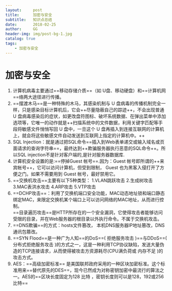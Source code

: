 ```yaml
---
layout:     post
title:      加密与安全
subtitle:   知识点总结
date:       2018-02-25
author:     GG
header-img: img/post-bg-1.jpg
catalog: true
tags:
    - 加密与安全
---
```


# 加密与安全
1. 计算机病毒主要通过==移动存储介质==（如 U盘、移动硬盘）和==计算机网==络两大途径进行传播。
2. ==摆渡木马==是一种特殊的木马，其感染机制与 U 盘病毒的传播机制完全一样，只是感染目标计算机后，它会++尽量隐蔽自己的踪迹++，不会出现普通 U 盘病毒感染后的症状，如更改盘符图标、破坏系统数据、在弹出菜单中添加选项等，它唯一的动作就是++扫描系统中的文件数据，利用关键字匹配等手段将敏感文件悄悄写回 U 盘中，一旦这个 U 盘再插入到连接互联网的计算机上，就会将这些敏感文件自动发送到互联网上指定的计算机中。++
3. SQL Injection：就是通过把SQL命令==插入到Web表单递交或输入域名或页面请求的查询字符串==，最终达到++欺骗服务器执行恶意的SQL命令++。所以SQL injection不是针对客户端的,是针对服务器数据库.
4. 计算机安全设置的是:==停掉Guest 帐号==.因为：Guest 帐号即所谓的++来宾帐号++，它可以访问计算机，但受到限制， Guest 也为黑客入侵打开了方便之门。如果不需要用到 Guest 帐号，最好禁用它。
5. ==交换机攻击==主要有以下5种类型：
1.VLAN跳跃攻击
2.生成树攻击
3.MAC表洪水攻击
4.ARP攻击
5.VTP攻击
6. ==DCHP攻击==：利用了交换机端口安全功能，MAC动态地址锁和端口静态绑定MAC，来限定交换机某个端口上可以访问网络的MAC地址，从而进行控制。  
==目录遍历攻击==是HTTP所存在的一个安全漏洞，它使得攻击者能够访问受限的目录，并在Web服务器的根目录以外执行命令。不属于交换机攻击。
7. ==DNS欺骗==的方式：hosts文件篡改， 本机DNS服务器IP地址篡改，DNS通讯包篡改。
8. ==SYN Flood==是一种广为人知==的DoS==( 拒绝服务攻击 )==与DDoS==( 分布式拒绝服务攻击 )的方式之一，这是一种利用TCP协议缺陷，发送大量伪造的TCP连接请求，从而使得被攻击方资源耗尽(CPU满负荷或 内存不足 )的攻击方式。
9. AES：==高级加密标准== 是美国联邦政府采用的一种区块加密标准。这个标准用来==替代原先的DES==，现今已然成为对称密钥加密中最流行的算法之一。AES的==区块长度固定为128 比特 ，密钥长度则可以是128，192或256比特==